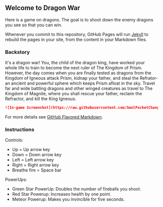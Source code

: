 ## Welcome to Dragon War

Here is a game on dragons. The goal is to shoot down the enemy dragons you see so that you can win.

Whenever you commit to this repository, GitHub Pages will run [Jekyll](https://jekyllrb.com/) to rebuild the pages in your site, from the content in your Markdown files.

### Backstory

It's a dragon war! You, the child of the dragon king, have worked your whole life to train to become the next ruler of The Kingdom of Prism. However, the day comes when you are finally tested as dragons from the Kingdom of Igneous attack Prism, kidnap your father, and steal the Refrator- an ancient and powerful sphere which keeps Prism afloat in the sky. Travel far and wide battling dragons and other winged creatures as travel to The Kingdom of Magnite, where you shall rescue your father, reclaim the Refractor, and kill the King Igneous.

```markdown
![In-game Screenshot](https://raw.githubusercontent.com/SmolPocketChange/dragon-war/master/assets/images/assets/images/dragon_war_screenshot.png)
```

For more details see [GitHub Flavored Markdown](https://guides.github.com/features/mastering-markdown/).

### Instructions

Controls:
- Up = Up arrow key
- Down = Down arrow key
- Left = Left arrow key
- Right = Right arrow key
- Breathe fire = Space bar 
  
PowerUps:
- Green Star PowerUp: Doubles the number of fireballs you shoot.
- Red Star Powerup: Increases health by one point.
- Meteor Powerup: Makes you invincible for five seconds.
